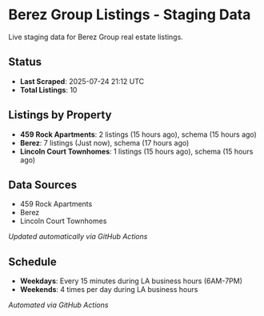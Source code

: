 # Berez Group Listings - Staging Data

Live staging data for Berez Group real estate listings.

## Status

- **Last Scraped**: 2025-07-24 21:12 UTC
- **Total Listings**: 10

## Listings by Property

- **459 Rock Apartments**: 2 listings (15 hours ago), schema (15 hours ago)
- **Berez**: 7 listings (Just now), schema (17 hours ago)
- **Lincoln Court Townhomes**: 1 listings (15 hours ago), schema (15 hours ago)

## Data Sources

- 459 Rock Apartments
- Berez
- Lincoln Court Townhomes

*Updated automatically via GitHub Actions*

## Schedule

- **Weekdays**: Every 15 minutes during LA business hours (6AM-7PM)
- **Weekends**: 4 times per day during LA business hours

*Automated via GitHub Actions*
